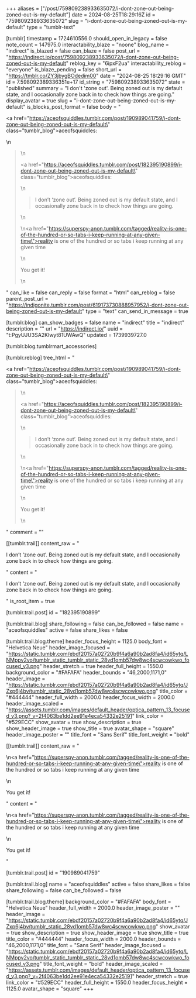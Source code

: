 +++
aliases = ["/post/759809238933635072/i-dont-zone-out-being-zoned-out-is-my-default"]
date = 2024-08-25T18:29:16Z
id = "759809238933635072"
slug = "i-dont-zone-out-being-zoned-out-is-my-default"
type = "tumblr-text"

[tumblr]
timestamp = 1724610556.0
should_open_in_legacy = false
note_count = 147975.0
interactability_blaze = "noone"
blog_name = "indirect"
is_blazed = false
can_blaze = false
post_url = "https://indirect.io/post/759809238933635072/i-dont-zone-out-being-zoned-out-is-my-default"
reblog_key = "6ipxF2ua"
interactability_reblog = "everyone"
is_blaze_pending = false
short_url = "https://tmblr.co/ZY3jbygBOdedim00"
date = "2024-08-25 18:29:16 GMT"
id = 7.598092389336351e+17
id_string = "759809238933635072"
state = "published"
summary = "I don't 'zone out'. Being zoned out is my default state, and I occasionally zone back in to check how things are going."
display_avatar = true
slug = "i-dont-zone-out-being-zoned-out-is-my-default"
is_blocks_post_format = false
body = "<p><a href=\"https://aceofsquiddles.tumblr.com/post/190989041759/i-dont-zone-out-being-zoned-out-is-my-default\" class=\"tumblr_blog\">aceofsquiddles</a>:</p>\n<blockquote>\n<p><a href=\"https://aceofsquiddles.tumblr.com/post/182395190899/i-dont-zone-out-being-zoned-out-is-my-default\" class=\"tumblr_blog\">aceofsquiddles</a>:</p>\n<blockquote><p>I don’t ‘zone out’. Being zoned out is my default state, and I occasionally zone back in to check how things are going.</p></blockquote>\n<p>\n<a href=\"https://superspy-anon.tumblr.com/tagged/reality-is-one-of-the-hundred-or-so-tabs-i-keep-running-at-any-given-time\">reality is one of the hundred or so tabs i keep running at any given time</a></p>\n<p>You get it! <br/></p>\n</blockquote>"
can_like = false
can_reply = false
format = "html"
can_reblog = false
parent_post_url = "https://indigonite.tumblr.com/post/619173730888957952/i-dont-zone-out-being-zoned-out-is-my-default"
type = "text"
can_send_in_message = true

[tumblr.blog]
can_show_badges = false
name = "indirect"
title = "indirect"
description = ""
url = "https://indirect.io/"
uuid = "t:PgyUJU3SA2Klwyt81UWAwQ"
updated = 1739939727.0

[tumblr.blog.tumblrmart_accessories]

[tumblr.reblog]
tree_html = "<p><a href=\"https://aceofsquiddles.tumblr.com/post/190989041759/i-dont-zone-out-being-zoned-out-is-my-default\" class=\"tumblr_blog\">aceofsquiddles</a>:</p><blockquote>\n<p><a href=\"https://aceofsquiddles.tumblr.com/post/182395190899/i-dont-zone-out-being-zoned-out-is-my-default\" class=\"tumblr_blog\">aceofsquiddles</a>:</p>\n<blockquote><p>I don’t ‘zone out’. Being zoned out is my default state, and I occasionally zone back in to check how things are going.</p></blockquote>\n<p>\n<a href=\"https://superspy-anon.tumblr.com/tagged/reality-is-one-of-the-hundred-or-so-tabs-i-keep-running-at-any-given-time\">reality is one of the hundred or so tabs i keep running at any given time</a></p>\n<p>You get it! <br></p>\n</blockquote>"
comment = ""

[[tumblr.trail]]
content_raw = "<p>I don’t ‘zone out’. Being zoned out is my default state, and I occasionally zone back in to check how things are going.</p>"
content = "<p>I don&rsquo;t &lsquo;zone out&rsquo;. Being zoned out is my default state, and I occasionally zone back in to check how things are going.</p>"
is_root_item = true

[tumblr.trail.post]
id = "182395190899"

[tumblr.trail.blog]
share_following = false
can_be_followed = false
name = "aceofsquiddles"
active = false
share_likes = false

[tumblr.trail.blog.theme]
header_focus_height = 1125.0
body_font = "Helvetica Neue"
header_image_focused = "https://static.tumblr.com/ebdf20157a02720b9f4a6a90b2ad8fa4/id65ytq/LNMppv2vo/tumblr_static_tumblr_static_28vd1omb57dw8wc4scwcowkwo_focused_v3.png"
header_stretch = true
header_full_height = 1550.0
background_color = "#FAFAFA"
header_bounds = "46,2000,1171,0"
header_image = "https://static.tumblr.com/ebdf20157a02720b9f4a6a90b2ad8fa4/id65ytq/JZxp6j4bv/tumblr_static_28vd1omb57dw8wc4scwcowkwo.png"
title_color = "#444444"
header_full_width = 2000.0
header_focus_width = 2000.0
header_image_scaled = "https://assets.tumblr.com/images/default_header/optica_pattern_13_focused_v3.png?_v=2f4063be1dd2ee91e4eca54332e25191"
link_color = "#529ECC"
show_avatar = true
show_description = true
show_header_image = true
show_title = true
avatar_shape = "square"
header_image_poster = ""
title_font = "Sans Serif"
title_font_weight = "bold"

[[tumblr.trail]]
content_raw = "<p>\n<a href=\"https://superspy-anon.tumblr.com/tagged/reality-is-one-of-the-hundred-or-so-tabs-i-keep-running-at-any-given-time\">reality is one of the hundred or so tabs i keep running at any given time</a></p>\n<p>You get it! <br></p>"
content = "<p>\n<a href=\"https://superspy-anon.tumblr.com/tagged/reality-is-one-of-the-hundred-or-so-tabs-i-keep-running-at-any-given-time\">reality is one of the hundred or so tabs i keep running at any given time</a></p>\n<p>You get it! <br /></p>"

[tumblr.trail.post]
id = "190989041759"

[tumblr.trail.blog]
name = "aceofsquiddles"
active = false
share_likes = false
share_following = false
can_be_followed = false

[tumblr.trail.blog.theme]
background_color = "#FAFAFA"
body_font = "Helvetica Neue"
header_full_width = 2000.0
header_image_poster = ""
header_image = "https://static.tumblr.com/ebdf20157a02720b9f4a6a90b2ad8fa4/id65ytq/JZxp6j4bv/tumblr_static_28vd1omb57dw8wc4scwcowkwo.png"
show_avatar = true
show_description = true
show_header_image = true
show_title = true
title_color = "#444444"
header_focus_width = 2000.0
header_bounds = "46,2000,1171,0"
title_font = "Sans Serif"
header_image_focused = "https://static.tumblr.com/ebdf20157a02720b9f4a6a90b2ad8fa4/id65ytq/LNMppv2vo/tumblr_static_tumblr_static_28vd1omb57dw8wc4scwcowkwo_focused_v3.png"
title_font_weight = "bold"
header_image_scaled = "https://assets.tumblr.com/images/default_header/optica_pattern_13_focused_v3.png?_v=2f4063be1dd2ee91e4eca54332e25191"
header_stretch = true
link_color = "#529ECC"
header_full_height = 1550.0
header_focus_height = 1125.0
avatar_shape = "square"
+++
